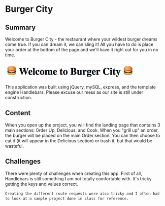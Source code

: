 <h1>
    Burger City
</h1>

<h2>
    Summary
</h2>

<p>
    Welcome to Burger City - the restaurant where your wildest burger dreams come true. If you can dream it, we can sling it! All you have to do is place your order at the bottom of the page and we'll have it right out for you in no time.
</p>

<img src="Screen Shot 2021-01-24 at 10.21.54 PM.png">

<p>
    This application was built using jQuery, mySQL, express, and the template engine Handlebars. Please excuse our mess as our site is still under construction.
</p>

<h2>
    Content
</h2>

<p>
    When you open up the project, you will find the landing page that contains 3 main sections: Order Up, Delicious, and Cook. When you "grill up" an order, the burger will be placed on the main Order section. You can then choose to eat it (it will appear in the Delicious section) or trash it, but that would be wasteful.
</p>

<h2>
    Challenges
</h2>

<p>
    There were plenty of challenges when creating this app. First of all, Handlebars is still something I am not totally comfortable with. It's tricky getting the keys and values correct. 

    Creating the different route requests were also tricky and I often had to look at a sample project done in class for reference.
</p>